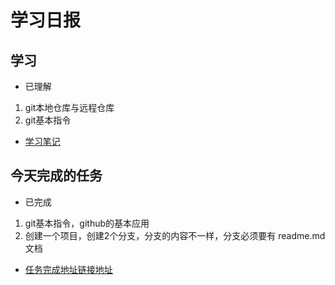 # 学习日报

## 学习

* 已理解
1. git本地仓库与远程仓库
2. git基本指令
* [学习笔记](http://49.4.68.29:5566/1971265974/vscode/blob/master/%E4%B8%AA%E4%BA%BA%E6%80%BB%E7%BB%93.md)


## 今天完成的任务

* 已完成
1. git基本指令，github的基本应用 
2. 创建一个项目，创建2个分支，分支的内容不一样，分支必须要有 readme.md文档

* [任务完成地址链接地址](http://49.4.68.29:5566/1971265974/vscode)
